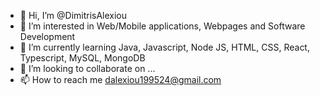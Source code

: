 - 👋 Hi, I’m @DimitrisAlexiou
- 👀 I’m interested in Web/Mobile applications, Webpages and Software Development
- 🌱 I’m currently learning Java, Javascript, Node JS, HTML, CSS, React, Typescript, MySQL, MongoDB
- 💞️ I’m looking to collaborate on ...
- 📫 How to reach me dalexiou199524@gmail.com

<!---
DimitrisAlexiou/DimitrisAlexiou is a ✨ special ✨ repository because its `README.md` (this file) appears on your GitHub profile.
You can click the Preview link to take a look at your changes.
--->
